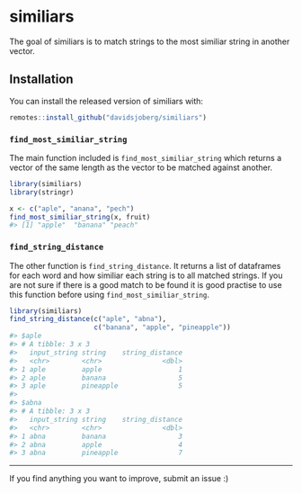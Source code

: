 
<!-- README.md is generated from README.Rmd. Please edit that file -->

# similiars

<!-- badges: start -->

<!-- badges: end -->

The goal of similiars is to match strings to the most similiar string in
another vector.

## Installation

You can install the released version of similiars with:

``` r
remotes::install_github("davidsjoberg/similiars")
```

### `find_most_similiar_string`

The main function included is `find_most_similiar_string` which returns
a vector of the same length as the vector to be matched against another.

``` r
library(similiars)
library(stringr)

x <- c("aple", "anana", "pech")
find_most_similiar_string(x, fruit)
#> [1] "apple"  "banana" "peach"
```

### `find_string_distance`

The other function is `find_string_distance`. It returns a list of
dataframes for each word and how similiar each string is to all matched
strings. If you are not sure if there is a good match to be found it is
good practise to use this function before using
`find_most_similiar_string`.

``` r
library(similiars)
find_string_distance(c("aple", "abna"),
                     c("banana", "apple", "pineapple"))
#> $aple
#> # A tibble: 3 x 3
#>   input_string string    string_distance
#>   <chr>        <chr>               <dbl>
#> 1 aple         apple                   1
#> 2 aple         banana                  5
#> 3 aple         pineapple               5
#> 
#> $abna
#> # A tibble: 3 x 3
#>   input_string string    string_distance
#>   <chr>        <chr>               <dbl>
#> 1 abna         banana                  3
#> 2 abna         apple                   4
#> 3 abna         pineapple               7
```

-----

If you find anything you want to improve, submit an issue :)

